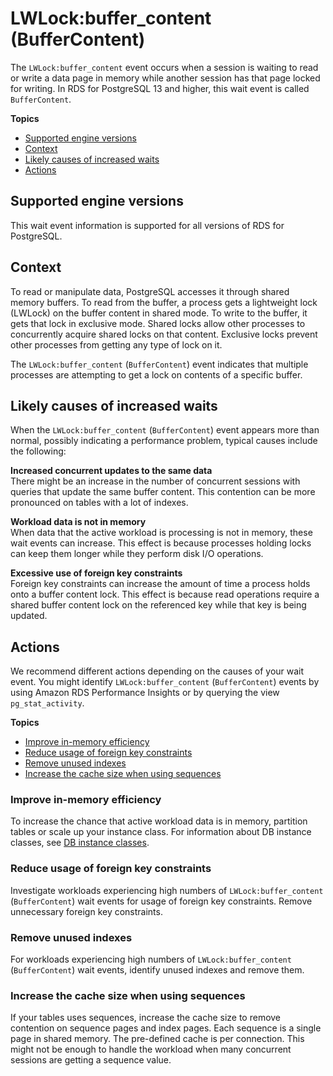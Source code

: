 # LWLock:buffer\_content \(BufferContent\)<a name="wait-event.lwlockbuffercontent"></a>

The `LWLock:buffer_content` event occurs when a session is waiting to read or write a data page in memory while another session has that page locked for writing\. In RDS for PostgreSQL 13 and higher, this wait event is called `BufferContent`\.

**Topics**
+ [Supported engine versions](#wait-event.lwlockbuffercontent.context.supported)
+ [Context](#wait-event.lwlockbuffercontent.context)
+ [Likely causes of increased waits](#wait-event.lwlockbuffercontent.causes)
+ [Actions](#wait-event.lwlockbuffercontent.actions)

## Supported engine versions<a name="wait-event.lwlockbuffercontent.context.supported"></a>

This wait event information is supported for all versions of RDS for PostgreSQL\.

## Context<a name="wait-event.lwlockbuffercontent.context"></a>

To read or manipulate data, PostgreSQL accesses it through shared memory buffers\. To read from the buffer, a process gets a lightweight lock \(LWLock\) on the buffer content in shared mode\. To write to the buffer, it gets that lock in exclusive mode\. Shared locks allow other processes to concurrently acquire shared locks on that content\. Exclusive locks prevent other processes from getting any type of lock on it\.

The `LWLock:buffer_content` \(`BufferContent`\) event indicates that multiple processes are attempting to get a lock on contents of a specific buffer\.

## Likely causes of increased waits<a name="wait-event.lwlockbuffercontent.causes"></a>

When the `LWLock:buffer_content` \(`BufferContent`\) event appears more than normal, possibly indicating a performance problem, typical causes include the following:

**Increased concurrent updates to the same data**  
There might be an increase in the number of concurrent sessions with queries that update the same buffer content\. This contention can be more pronounced on tables with a lot of indexes\.

**Workload data is not in memory**  
When data that the active workload is processing is not in memory, these wait events can increase\. This effect is because processes holding locks can keep them longer while they perform disk I/O operations\.

**Excessive use of foreign key constraints**  
Foreign key constraints can increase the amount of time a process holds onto a buffer content lock\. This effect is because read operations require a shared buffer content lock on the referenced key while that key is being updated\.

## Actions<a name="wait-event.lwlockbuffercontent.actions"></a>

We recommend different actions depending on the causes of your wait event\. You might identify `LWLock:buffer_content` \(`BufferContent`\) events by using Amazon RDS Performance Insights or by querying the view `pg_stat_activity`\.

**Topics**
+ [Improve in\-memory efficiency](#wait-event.lwlockbuffercontent.actions.in-memory)
+ [Reduce usage of foreign key constraints](#wait-event.lwlockbuffercontent.actions.foreignkey)
+ [Remove unused indexes](#wait-event.lwlockbuffercontent.actions.indexes)
+ [Increase the cache size when using sequences](#wait-event.lwlockbuffercontent.actions.sequences)

### Improve in\-memory efficiency<a name="wait-event.lwlockbuffercontent.actions.in-memory"></a>

To increase the chance that active workload data is in memory, partition tables or scale up your instance class\. For information about DB instance classes, see [DB instance classes](Concepts.DBInstanceClass.md)\.

### Reduce usage of foreign key constraints<a name="wait-event.lwlockbuffercontent.actions.foreignkey"></a>

Investigate workloads experiencing high numbers of `LWLock:buffer_content` \(`BufferContent`\) wait events for usage of foreign key constraints\. Remove unnecessary foreign key constraints\.

### Remove unused indexes<a name="wait-event.lwlockbuffercontent.actions.indexes"></a>

For workloads experiencing high numbers of `LWLock:buffer_content` \(`BufferContent`\) wait events, identify unused indexes and remove them\.

### Increase the cache size when using sequences<a name="wait-event.lwlockbuffercontent.actions.sequences"></a>

If your tables uses sequences, increase the cache size to remove contention on sequence pages and index pages\. Each sequence is a single page in shared memory\. The pre\-defined cache is per connection\. This might not be enough to handle the workload when many concurrent sessions are getting a sequence value\. 